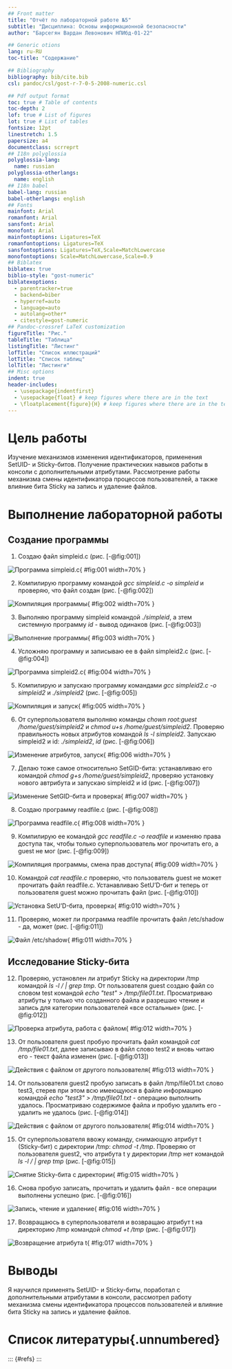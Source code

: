 ```yaml
---
## Front matter
title: "Отчёт по лабораторной работе №5"
subtitle: "Дисциплина: Основы информационной безопасности"
author: "Барсегян Вардан Левонович НПИбд-01-22"

## Generic otions
lang: ru-RU
toc-title: "Содержание"

## Bibliography
bibliography: bib/cite.bib
csl: pandoc/csl/gost-r-7-0-5-2008-numeric.csl

## Pdf output format
toc: true # Table of contents
toc-depth: 2
lof: true # List of figures
lot: true # List of tables
fontsize: 12pt
linestretch: 1.5
papersize: a4
documentclass: scrreprt
## I18n polyglossia
polyglossia-lang:
  name: russian
polyglossia-otherlangs:
  name: english
## I18n babel
babel-lang: russian
babel-otherlangs: english
## Fonts
mainfont: Arial
romanfont: Arial
sansfont: Arial
monofont: Arial
mainfontoptions: Ligatures=TeX
romanfontoptions: Ligatures=TeX
sansfontoptions: Ligatures=TeX,Scale=MatchLowercase
monofontoptions: Scale=MatchLowercase,Scale=0.9
## Biblatex
biblatex: true
biblio-style: "gost-numeric"
biblatexoptions:
  - parentracker=true
  - backend=biber
  - hyperref=auto
  - language=auto
  - autolang=other*
  - citestyle=gost-numeric
## Pandoc-crossref LaTeX customization
figureTitle: "Рис."
tableTitle: "Таблица"
listingTitle: "Листинг"
lofTitle: "Список иллюстраций"
lotTitle: "Список таблиц"
lolTitle: "Листинги"
## Misc options
indent: true
header-includes:
  - \usepackage{indentfirst}
  - \usepackage{float} # keep figures where there are in the text
  - \floatplacement{figure}{H} # keep figures where there are in the text
---
```


# Цель работы

Изучение механизмов изменения идентификаторов, применения SetUID- и Sticky-битов. Получение практических навыков работы в консоли с дополнительными атрибутами. Рассмотрение работы механизма смены идентификатора процессов пользователей, а также влияние бита Sticky на запись и удаление файлов.

# Выполнение лабораторной работы

## Создание программы

1. Создаю файл simpleid.c (рис. [-@fig:001])

![Программа simpleid.c](image/1.png){ #fig:001 width=70% }

2. Компилирую программу командой *gcc simpleid.c -o simpleid* и проверяю, что файл создан (рис. [-@fig:002])

![Компиляция программы](image/2.png){ #fig:002 width=70% }

3. Выполняю программу simpleid командой *./simpleid*, а зтем системную программу *id* - вывод одинаков (рис. [-@fig:003])

![Выполнение программы](image/3.png){ #fig:003 width=70% }

4. Усложняю программу и записываю ее в файл simpleid2.c (рис. [-@fig:004])

![Программа simpleid2.c](image/4.png){ #fig:004 width=70% }

5. Компилирую и запускаю программу командами *gcc simpleid2.c -o simpleid2* и *./simpleid2* (рис. [-@fig:005])

![Компиляция и запуск](image/5.png){ #fig:005 width=70% }

6. От суперпользователя выполняю команды *chown root:guest /home/guest/simpleid2* и *chmod u+s /home/guest/simpleid2*. Проверяю правильность новых атрибутов командой *ls -l simpleid2*. Запускаю simpleid2 и id: *./simpleid2*, *id* (рис. [-@fig:006])

![Изменение атрибутов, запуск](image/6.png){ #fig:006 width=70% }

7. Делаю тоже самое относительно SetGID-бита: устанавливаю его командой *chmod g+s /home/guest/simpleid2*, проверяю установку нового автрибута и запускаю simpleid2 и id  (рис. [-@fig:007])

![Изменение SetGID-бита и проверка](image/7.png){ #fig:007 width=70% }

8. Создаю программу readfile.c (рис. [-@fig:008])

![Программа readfile.c](image/8.png){ #fig:008 width=70% }

9. Компилирую ее командой *gcc readfile.c -o readfile* и изменяю права доступа так, чтобы только суперпользователь мог прочитать его, a guest не мог (рис. [-@fig:009])

![Компиляция программы, смена прав доступа](image/9.png){ #fig:009 width=70% }

10. Командой *cat readfile.c* проверяю, что пользователь guest не может прочитать файл readfile.c. Устанавливаю SetU’D-бит и теперь от пользователя guest можно прочитать файл (рис. [-@fig:010])

![Установка SetU’D-бита, проверка](image/10.png){ #fig:010 width=70% }

11. Проверяю, может ли программа readfile прочитать файл /etc/shadow - да, может (рис. [-@fig:011])

![Файл /etc/shadow](image/11.png){ #fig:011 width=70% }

## Исследование Sticky-бита

12. Проверяю, установлен ли атрибут Sticky на директории /tmp командой *ls -l / | grep tmp*. От пользователя guest создаю файл со словом test командой *echo "test" > /tmp/file01.txt*. Просматриваю атрибуты у только что созданного файла и разрешаю чтение и запись для категории пользователей «все остальные» (рис. [-@fig:012])

![Проверка атрибута, работа с файлом](image/12.png){ #fig:012 width=70% }

13. От пользователя guest пробую прочитать файл командой *cat /tmp/file01.txt*, далее записываю в файл слово test2 и вновь читаю его - текст файла изменен (рис. [-@fig:013])

![Действия с файлом от другого пользователя](image/13.png){ #fig:013 width=70% }

14. От пользователя guest2 пробую записать в файл /tmp/file01.txt слово test3, стерев при этом всю имеющуюся в файле информацию командой *echo "test3" > /tmp/file01.txt* - операцию выполнить удалось. Просматриваю содержимое файла и пробую удалить его - удалить не удалось (рис. [-@fig:014])

![Действия с файлом от другого пользователя](image/14.png){ #fig:014 width=70% }

15. От суперпользователя ввожу команду, снимающую атрибут t (Sticky-бит) с директории /tmp: *chmod -t /tmp*. Проверяю от пользователя guest2, что атрибута t у директории /tmp нет командой *ls -l / | grep tmp*  (рис. [-@fig:015])

![Снятие Sticky-бита с директории](image/15.png){ #fig:015 width=70% }

16. Снова пробую записать, прочитать и удалить файл - все операции выполнены успешно (рис. [-@fig:016])

![Запись, чтение и удаление](image/16.png){ #fig:016 width=70% }

17. Возвращаюсь в суперпользователя и возвращаю атрибут t на директорию /tmp командой *chmod +t /tmp* (рис. [-@fig:017])

![Возвращение атрибута t](image/17.png){ #fig:017 width=70% }

# Выводы

Я научился применять SetUID- и Sticky-биты, поработал с дополнительными атрибутами в консоли, рассмотрел работу механизма смены идентификатора процессов пользователей и влияние бита Sticky на запись и удаление файлов.  

# Список литературы{.unnumbered}

::: {#refs}
:::
